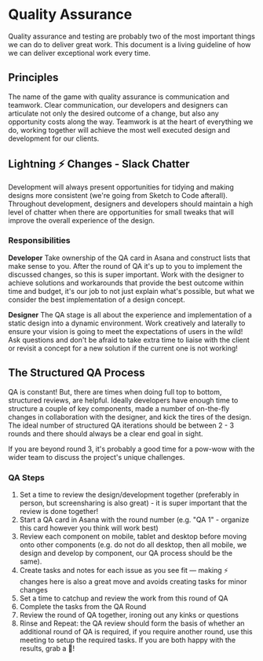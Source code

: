 # Quality Assurance
Quality assurance and testing are probably two of the most important things we can do to deliver great work. This document is a living guideline of how we can deliver exceptional work every time.

## Principles
The name of the game with quality assurance is communication and teamwork. Clear communication, our developers and designers can articulate not only the desired outcome of a change, but also any opportunity costs along the way. Teamwork is at the heart of everything we do, working together will achieve the most well executed design and development for our clients.

## Lightning :zap: Changes - Slack Chatter
Development will always present opportunities for tidying and making designs more consistent (we're going from Sketch to Code afterall). Throughout development, designers and developers should maintain a high level of chatter when there are opportunities for small tweaks that will improve the overall experience of the design.

### Responsibilities
**Developer**
Take ownership of the QA card in Asana and construct lists that make sense to you. After the round of QA it's up to you to implement the discussed changes, so this is super important. Work with the designer to achieve solutions and workarounds that provide the best outcome within time and budget, it's our job to not just explain what's possible, but what we consider the best implementation of a design concept.

**Designer**
The QA stage is all about the experience and implementation of a static design into a dynamic environment. Work creatively and laterally to ensure your vision is going to meet the expectations of users in the wild! Ask questions and don't be afraid to take extra time to liaise with the client or revisit a concept for a new solution if the current one is not working!

## The Structured QA Process
QA is constant! But, there are times when doing full top to bottom, structured reviews, are helpful. Ideally developers have enough time to structure a couple of key components, made a number of on-the-fly changes in collaboration with the designer, and kick the tires of the design. The ideal number of structured QA iterations should be between 2 - 3 rounds and there should always be a clear end goal in sight. 

If you are beyond round 3, it's probably a good time for a pow-wow with the wider team to discuss the project's unique challenges.

### QA Steps

1. Set a time to review the design/development together (preferably in person, but screensharing is also great) - it is super important that the review is done together!
2. Start a QA card in Asana with the round number (e.g. "QA 1" - organize this card however you think will work best)
3. Review each component on mobile, tablet and desktop before moving onto other components (e.g. do not do all desktop, then all mobile, we design and develop by component, our QA process should be the same).
4. Create tasks and notes for each issue as you see fit — making :zap: changes here is also a great move and avoids creating tasks for minor changes
5. Set a time to catchup and review the work from this round of QA
6. Complete the tasks from the QA Round
7. Review the round of QA together, ironing out any kinks or questions
8. Rinse and Repeat: the QA review should form the basis of whether an additional round of QA is required, if you require another round, use this meeting to setup the required tasks. If you are both happy with the results, grab a :beers:!
